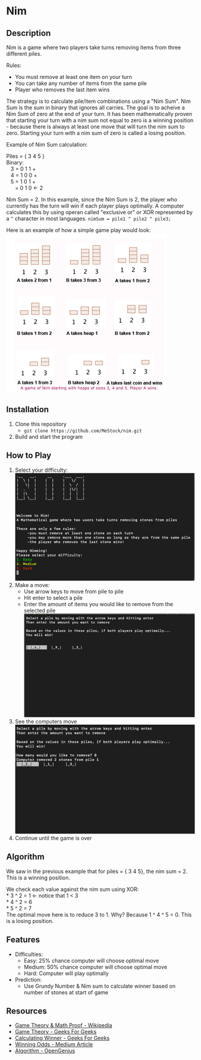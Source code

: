 # Nim

## Description

Nim is a game where two players take turns removing items from three different piles. 

Rules:
   * You must remove at least one item on your turn
   * You can take any number of items from the same pile
   * Player who removes the last item wins

The strategy is to calculate pile/item combinations using a "Nim Sum". Nim Sum is the sum in binary that ignores all carries. The goal is to acheive a Nim Sum of zero at the end of your turn. It has been mathematically proven that starting your turn with a nim sum not equal to zero is a winning position - because there is always at least one move that will turn the nim sum to zero. Starting your turn with a nim sum of zero is called a losing position.

Example of Nim Sum calculation:

Piles = { 3 4 5 }<br>
Binary:<br>
&nbsp;&nbsp;&nbsp;3 = 0 1 1 + <br>
&nbsp;&nbsp;&nbsp;4 = 1 0 0 + <br>
&nbsp;&nbsp;&nbsp;5 = 1 0 1 + <br>
&nbsp;&nbsp;&nbsp;&nbsp;&nbsp;&nbsp;= 0 1 0 ← 2 <br>

Nim Sum = 2. In this example, since the Nim Sum is 2, the player who currently has the turn will win if each player plays optimally. A computer calculates this by using operan called "exclusive or" or XOR represented by a ```^``` character in most languages. ```nimSum = pile1 ^ pile2 ^ pile3;```

Here is an example of how a simple game play would look:<br>
![StepByStepGameVisual](./nim/StepByStep.png "Step by step game visual")

## Installation

1. Clone this repository
    * ```git clone https://github.com/MeStock/nim.git```
2. Build and start the program

## How to Play

1. Select your difficulty:<br>
     ![WelcomePage](./nim/WelcomePage.png "Game Welcome Page")<br>
2. Make a move:
    * Use arrow keys to move from pile to pile
    * Hit enter to select a pile
    * Enter the amount of items you would like to remove from the selected pile<br>
    ![HowToPlay](./nim/MakeAMove.png "How To Play")<br>
3. See the computers move<br>
    ![ComputerTurn](./nim/ComputerTurn.png "See Computers Moves")<br>
4. Continue until the game is over

## Algorithm
We saw in the previous example that for piles = { 3 4 5}, the nim sum = 2. 
This is a winning position.

We check each value against the nim sum using XOR:<br>
    * 3 ^ 2 = 1 ← notice that 1 < 3<br>
    * 4 ^ 2 = 6<br>
    * 5 ^ 2 = 7<br>
The optimal move here is to reduce 3 to 1. Why? Because 1 ^ 4 ^ 5 = 0. 
This is a losing position.

## Features

* Difficulties:
    * Easy: 25% chance computer will choose optimal move
    * Medium: 50% chance computer will choose optimal move
    * Hard: Computer will play optimally
* Prediction:
    * Use Grundy Number & Nim sum to calculate winner based on number of stones at start of game

## Resources

* [Game Theory & Math Proof - Wikipedia](https://en.wikipedia.org/wiki/Nim)<br>
* [Game Theory - Geeks For Geeks](https://www.geeksforgeeks.org/combinatorial-game-theory-set-2-game-nim/)<br>
* [Calculating Winner - Geeks For Geeks](https://www.geeksforgeeks.org/find-winner-nim-game/)<br>
* [Winning Odds - Medium Article](https://medium.com/100-days-of-algorithms/day-90-simple-nim-ai-864b2fdf9e8a)<br>
* [Algorithm - OpenGenius](https://iq.opengenus.org/game-of-nim/)<br>
